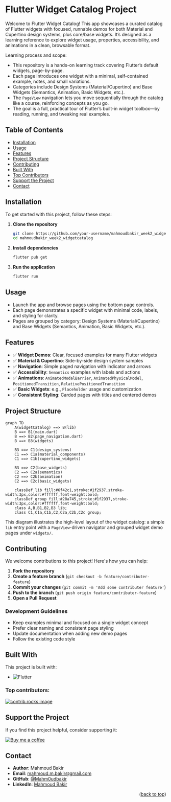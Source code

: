# Flutter Widget Catalog Project

<a id="readme-top"></a>

Welcome to Flutter Widget Catalog! This app showcases a curated catalog of Flutter widgets with focused, runnable demos for both Material and Cupertino design systems, plus core/base widgets. It’s designed as a learning reference to explore widget usage, properties, accessibility, and animations in a clean, browsable format.

Learning process and scope:
- This repository is a hands-on learning track covering Flutter’s default widgets, page-by-page.
- Each page introduces one widget with a minimal, self-contained example, notes, and small variations.
- Categories include Design Systems (Material/Cupertino) and Base Widgets (Semantics, Animation, Basic Widgets, etc.).
- The `PageView` navigation lets you move sequentially through the catalog like a course, reinforcing concepts as you go.
- The goal is a full, practical tour of Flutter’s built-in widget toolbox—by reading, running, and tweaking real examples.

## Table of Contents

- [Installation](#installation)
- [Usage](#usage)
- [Features](#features)
- [Project Structure](#project-structure)
- [Contributing](#contributing)
- [Built With](#built-with)
- [Top Contributors](#top-contributors)
- [Support the Project](#support-the-project)
- [Contact](#contact)

## Installation

To get started with this project, follow these steps:

1. **Clone the repository**
   ```bash
   git clone https://github.com/your-username/mahmoudbakir_week2_widgetcatalog.git
   cd mahmoudbakir_week2_widgetcatalog
   ```

2. **Install dependencies**
   ```bash
   flutter pub get
   ```

3. **Run the application**
   ```bash
   flutter run
   ```

## Usage

- Launch the app and browse pages using the bottom page controls.
- Each page demonstrates a specific widget with minimal code, labels, and styling for clarity.
- Pages are grouped by category: Design Systems (Material/Cupertino) and Base Widgets (Semantics, Animation, Basic Widgets, etc.).

## Features

- ✅ **Widget Demos**: Clear, focused examples for many Flutter widgets
- ✅ **Material & Cupertino**: Side-by-side design system samples
- ✅ **Navigation**: Simple paged navigation with indicator and arrows
- ✅ **Accessibility**: `Semantics` examples with labels and actions
- ✅ **Animations**: `AnimatedModalBarrier`, `AnimatedPhysicalModel`, `PositionedTransition`, `RelativePositionedTransition`
- ✅ **Basic Widgets**: e.g., `Placeholder` usage and customization
- ✅ **Consistent Styling**: Carded pages with titles and centered demos

## Project Structure

```mermaid
graph TD
    A(widgetCatalog) ==> B(lib)
    B ==> B1(main.dart)
    B ==> B2(page_navigation.dart)
    B ==> B3(widgets)

    B3 ==> C1(design_systems)
    C1 ==> C1a(material_components)
    C1 ==> C1b(cupertino_widgets)

    B3 ==> C2(base_widgets)
    C2 ==> C2a(semantics)
    C2 ==> C2b(animation)
    C2 ==> C2c(basic_widgets)

    classDef lib fill:#6f42c1,stroke:#1f2937,stroke-width:3px,color:#ffffff,font-weight:bold;
    classDef group fill:#28a745,stroke:#1f2937,stroke-width:3px,color:#ffffff,font-weight:bold;
    class A,B,B1,B2,B3 lib;
    class C1,C1a,C1b,C2,C2a,C2b,C2c group;
```

This diagram illustrates the high-level layout of the widget catalog: a simple `lib` entry point with a `PageView`-driven navigator and grouped widget demo pages under `widgets/`.

## Contributing

We welcome contributions to this project! Here's how you can help:

1. **Fork the repository**
2. **Create a feature branch** (`git checkout -b feature/contributer-feature`)
3. **Commit your changes** (`git commit -m 'Add some contributer feature'`)
4. **Push to the branch** (`git push origin feature/contributer-feature`)
5. **Open a Pull Request**

### Development Guidelines

- Keep examples minimal and focused on a single widget concept
- Prefer clear naming and consistent page styling
- Update documentation when adding new demo pages
- Follow the existing code style

## Built With

This project is built with:

- ![Flutter](https://img.shields.io/badge/Flutter-02569B?style=for-the-badge&logo=flutter&logoColor=white) 

### Top contributors:

<a href="https://github.com/Mahm0udbakir/mahmoudbakir_week2_widgetcatalog/graphs/contributors">
  <img src="https://contrib.rocks/image?repo=Mahm0udbakir/mahmoudbakir_week2_widgetcatalog" alt="contrib.rocks image" />
  </a>

## Support the Project

If you find this project helpful, consider supporting it:

[![Buy me a coffee](https://img.buymeacoffee.com/button-api/?text=Buy%20me%20a%20coffee&emoji=☕&slug=mahmoudbakir&button_colour=FFDD00&font_colour=000000&font_family=Cookie&outline_colour=000000&coffee_colour=FF0000)](https://buymeacoffee.com/mahmoudbakir)

## Contact

- **Author**: Mahmoud Bakir
- **Email**: [mahmoud.m.bakir@gmail.com](mailto:mahmoud.m.bakir@gmail.com)
- **GitHub**: [@Mahm0udbakir](https://github.com/Mahm0udbakir)
- **LinkedIn**: [Mahmoud Bakir](https://www.linkedin.com/in/mahm0udbakir/)

<p align="right">(<a href="#readme-top">back to top</a>)</p>
